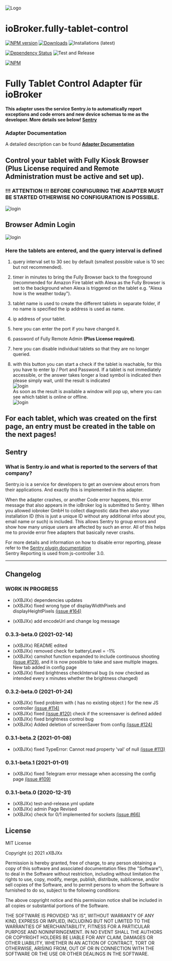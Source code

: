 ![Logo](admin/tablet-control.png)

# ioBroker.fully-tablet-control

[![NPM version](http://img.shields.io/npm/v/iobroker.fully-tablet-control.svg?logo=npm)](https://www.npmjs.com/package/iobroker.fully-tablet-control) 
[![Downloads](https://img.shields.io/npm/dm/iobroker.fully-tablet-control.svg?logo=npm)](https://www.npmjs.com/package/iobroker.fully-tablet-control) 
![Installations (latest)](http://iobroker.live/badges/fully-tablet-control-installed.svg)
<!--![(stable)](http://iobroker.live/badges/fully-tablet-control-stable.svg)-->
[![Dependency Status](https://img.shields.io/david/xXBJXx/iobroker.fully-tablet-control.svg)](https://david-dm.org/xXBJXx/iobroker.fully-tablet-control)
![Test and Release](https://github.com/xXBJXx/iobroker.fully-tablet-control/workflows/Test%20and%20Release/badge.svg)

[![NPM](https://nodei.co/npm/iobroker.fully-tablet-control.png?downloads=true)](https://nodei.co/npm/iobroker.fully-tablet-control/)

# Fully Tablet Control Adapter für ioBroker

**This adapter uses the service Sentry.io to automatically report exceptions and code errors and new device schemas to me as the developer.
More details see below! [Sentry](#sentry)**

### Adapter Documentation
A detailed description can be found **[Adapter Documentation](https://xxbjxx.github.io/language/en/Fully-Tablet-Control/description.html)**

## Control your tablet with Fully Kiosk Browser (**Plus License required and Remote Administration must be active and set up**).

### !!! ATTENTION !!! BEFORE CONFIGURING THE ADAPTER MUST BE STARTED OTHERWISE NO CONFIGURATION IS POSSIBLE.
![login](admin/media/Adapter_Offline.png)

## Browser Admin Login

![login](admin/media/browser-admin-login.png)

### Here the tablets are entered, and the query interval is defined

1. query interval set to 30 sec by default (smallest possible value is 10 sec but not recommended).

2. timer in minutes to bring the Fully Browser back to the foreground (recommended for Amazon Fire tablet with Alexa as 
   the Fully Browser is set to the background when Alexa is triggered on the tablet e.g. "Alexa how is the weather today").

3. tablet name is used to create the different tablets in separate folder, if no name is specified the ip address is used as name.

4. ip address of your tablet.

5. here you can enter the port if you have changed it.

6. password of Fully Remote Admin **(Plus License required)**.

7. here you can disable individual tablets so that they are no longer queried.

8. with this button you can start a check if the tablet is reachable, for this you have to enter Ip / Port and Password.
   If a tablet is not immediately accessible, or the answer takes longer a load symbol is indicated then please simply wait, 
   until the result is indicated \
   ![login](admin/media/Loading.png) \
   As soon as the result is available a window will pop up, where you can see which tablet is online or offline.\
   ![login](admin/media/Device_test.png)
## For each tablet, which was created on the first page, an entry must be created in the table on the next pages!


## Sentry
### What is Sentry.io and what is reported to the servers of that company?

Sentry.io is a service for developers to get an overview about errors from their applications. And exactly this is
implemented in this adapter.

When the adapter crashes, or another Code error happens, this error message that also appears in the ioBroker log is
submitted to Sentry. When you
allowed iobroker GmbH to collect diagnostic data then also your installation ID (this is just a unique ID without any
additional infos about you, email name or such)
is included. This allows Sentry to group errors and show how many unique users are affected by such an error.
All of this helps me to provide error free adapters that basically never crashs.

For more details and information on how to disable error reporting, please refer to the
[Sentry plugin documentation](https://github.com/ioBroker/plugin-sentry#plugin-sentry) <br>
Sentry Reporting is used from js-controller 3.0.

_______________________________

## Changelog
<!--
 Placeholder for the next version (at the beginning of the line):
 ### __WORK IN PROGRESS__ ( - falls nicht benötigt löschen sonst klammern entfernen und nach dem - dein text schreiben )
-->

### __WORK IN PROGRESS__
* (xXBJXx) dependencies updates
* (xXBJXx) fixed wrong type of displayWidthPixels and displayHeightPixels [(issue #164)](https://github.com/xXBJXx/ioBroker.fully-tablet-control/issues/164)
+ (xXBJXx) add encodeUrl and change log message

### 0.3.3-beta.0 (2021-02-14)
* (xXBJXx) README edited
* (xXBJXx) removed check for batteryLevel = -1% 
* (xXBJXx) camshot function expanded to include continuous shooting [(issue #129)](https://github.com/xXBJXx/ioBroker.fully-tablet-control/issues/129), 
  and it is now possible to take and save multiple images.\
  New tab added in config page 
* (xXBJXx) fixed brightness checkInterval bug (is now checked as intended every x minutes whether the brightness changed)

### 0.3.2-beta.0 (2021-01-24)
* (xXBJXx) fixed problem with ( has no existing object ) for the new JS controller [(issue #114)](https://github.com/xXBJXx/ioBroker.fully-tablet-control/issues/114)
* (xXBJXx) fixed [(issue #120)](https://github.com/xXBJXx/ioBroker.fully-tablet-control/issues/120) check if the screensaver is defined added
* (xXBJXx) fixed brightness control bug 
* (xXBJXx) Added deletion of screenSaver from config [(issue #124)](https://github.com/xXBJXx/ioBroker.fully-tablet-control/issues/124)

### 0.3.1-beta.2 (2021-01-08)
* (xXBJXx) fixed TypeError: Cannot read property 'val' of null [(issue #113)](https://github.com/xXBJXx/ioBroker.fully-tablet-control/issues/113)

### 0.3.1-beta.1 (2021-01-01)
* (xXBJXx) fixed Telegram error message when accessing the config page [(issue #109)](https://github.com/xXBJXx/ioBroker.fully-tablet-control/issues/109)

### 0.3.1-beta.0 (2020-12-31)
* (xXBJXx) test-and-release.yml update
* (xXBJXx) admin Page Revised
* (xXBJXx) check for 0/1 implemented for sockets [(issue #66)](https://github.com/xXBJXx/ioBroker.fully-tablet-control/issues/66)

## License

MIT License

Copyright (c) 2021 xXBJXx

Permission is hereby granted, free of charge, to any person obtaining a copy
of this software and associated documentation files (the "Software"), to deal
in the Software without restriction, including without limitation the rights
to use, copy, modify, merge, publish, distribute, sublicense, and/or sell
copies of the Software, and to permit persons to whom the Software is
furnished to do so, subject to the following conditions:

The above copyright notice and this permission notice shall be included in all
copies or substantial portions of the Software.

THE SOFTWARE IS PROVIDED "AS IS", WITHOUT WARRANTY OF ANY KIND, EXPRESS OR
IMPLIED, INCLUDING BUT NOT LIMITED TO THE WARRANTIES OF MERCHANTABILITY,
FITNESS FOR A PARTICULAR PURPOSE AND NONINFRINGEMENT. IN NO EVENT SHALL THE
AUTHORS OR COPYRIGHT HOLDERS BE LIABLE FOR ANY CLAIM, DAMAGES OR OTHER
LIABILITY, WHETHER IN AN ACTION OF CONTRACT, TORT OR OTHERWISE, ARISING FROM,
OUT OF OR IN CONNECTION WITH THE SOFTWARE OR THE USE OR OTHER DEALINGS IN THE
SOFTWARE.

